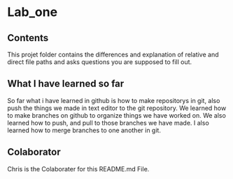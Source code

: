 # Lab_one

## Contents
This projet folder contains the differences and explanation of relative and direct file paths and asks questions you are supposed to fill out.

## What I have learned so far
So far what i have learned in github is how to make repositorys in git, also push the things we made in text editor to the git repository. We learned how to make branches on github to organize things we have worked on. We also learned how to push, and pull to those branches we have made. I also learned how to merge branches to one another in git.

## Colaborator
Chris is the Colaborater for this README.md File.

